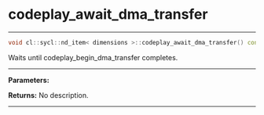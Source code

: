 # codeplay_await_dma_transfer

---

```cpp
void cl::sycl::nd_item< dimensions >::codeplay_await_dma_transfer() const
```


Waits until codeplay_begin_dma_transfer completes. 


---
**Parameters:**

**Returns:** No description.

---
